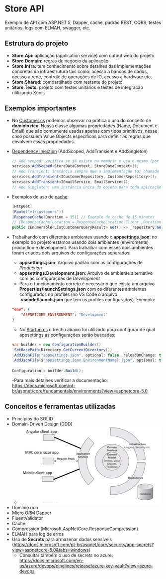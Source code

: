 # Store API

Exemplo de API com ASP.NET 5, Dapper, cache, padrão REST, CQRS, testes unitários, logs com ELMAH, swagger, etc.

## Estrutura do projeto

- **Store.Api:** aplicação (application service) com output web do projeto
- **Store.Domain:** regras de negócio da aplicação
- **Store.Infra:** tem conhecimento sobre detalhes das implementações concretas da infraestrutura tais como: acesso a bancos de dados, acesso a rede, controle de operações de IO, acesso a hardware etc.
- **Store.Shared:** compartilhado com restante do projeto.
- **Store.Tests:** projeto com testes unitários e testes de integração utilizando Xunit.

## Exemplos importantes

- No [Customer.cs](/Store.Domain/Context/Entities/Customer.cs "Customer.cs") podemos observar na prática o uso do conceito de **domínio rico**. Nessa classe algumas propriedades (Name, Document e Email) que são comumente usadas apenas com tipos primitivos, nesse caso possuem Value Objects específicos para definir as regras que envolvem essas propriedades.

- [Dependency Injection](/Store.Api/Startup.cs "Dependency Injection") (AddScoped, AddTransient e AddSingleton)
	```csharp
    // Add scoped: verifica se já existe na memória e usa o mesmo (por transação)
    services.AddScoped<StoreDataContext, StoreDataContext>(); 
    // Add Transient: instância sempre que a implementação foi chamada
    services.AddTransient<ICustomerRepository, CustomerRepository>(); 
    services.AddTransient<IEmailService, EmailService>();
    // Add Singleton: uma instância única do objeto para toda aplicação (não utilizado no projeto)
    ```

- Exemplos de uso de [cache](/Store.Api/Controllers/CustomerController.cs "cache"):
    ```csharp
    [HttpGet]
    [Route("v1/customers")]
    [ResponseCache(Duration = 15)] // Exemplo de cache de 15 minutos
    // [ResponseCache(Location = ResponseCacheLocation.Client ,Duration = 15)] // Exemplo de cache de 15 minutos armazenado ná máquina do cliente
    public IEnumerable<ListCustomerQueryResult> Get() => _repository.Get();
    ```

- Trabalhando com diferentes ambientes usando o **appsettings.json**: no exemplo do projeto estamos usando dois ambientes (enviroments) production e development. Para trabalhar com esses dois ambientes foram criados dois arquivos de configurações separados:
    - **appsettings.json**: Arquivo padrão com as configurações de *Production*
    - **appsettings.Development.json**: Arquivo de ambiente alternativo com as configurações de *Development*
    - Para o funcionamento correto é necessário que exista um arquivo **Properties/launchSettings.json** com os diferentes ambientes configurados no profiles (no VS Code o arquivo **.vscode/launch.json** que tem os profiles configurados). Exemplo:
    ```json
    "env": {
        "ASPNETCORE_ENVIRONMENT": "Development"
    }
    ```
    - No [Startup.cs](/Store.Api/Startup.cs "Startup.cs") o trecho abaixo foi utilizado para configurar de qual appsettings as configurações serão buscadas:
    ```csharp
    var builder = new ConfigurationBuilder()
    .SetBasePath(Directory.GetCurrentDirectory())
    .AddJsonFile("appsettings.json", optional: false, reloadOnChange: true)
    .AddJsonFile($"appsettings.{env.EnvironmentName}.json", optional: true);

    Configuration = builder.Build();
    ```
    -Para mais detalhes verificar a documentação: https://docs.microsoft.com/pt-br/aspnet/core/fundamentals/environments?view=aspnetcore-5.0

## Conceitos e ferramentas utilizadas

- Princípios do SOLID
- Domain-Driven Design (DDD)
    - ![Representação básica do DDD](/.imgs/representacao_basica_ddd.PNG)
- Domínio rico
- Micro ORM Dapper
- FluentValidator
- Cache
- Compression (Microsoft.AspNetCore.ResponseCompression)
- ELMAH para log de erros
- Uso de **Secrets** para armazenar dados sensíveis (https://docs.microsoft.com/pt-br/aspnet/core/security/app-secrets?view=aspnetcore-5.0&tabs=windows)
    - Consultar também o uso de secrets no azure: https://docs.microsoft.com/en-us/azure/devops/pipelines/release/azure-key-vault?view=azure-devops
